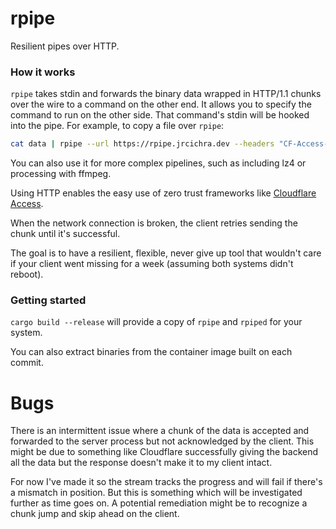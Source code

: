 # rpipe

Resilient pipes over HTTP.

### How it works

`rpipe` takes stdin and forwards the binary data wrapped in HTTP/1.1 chunks over the wire to a command on the other end. It allows you to specify the command to run on the other side. That command's stdin will be hooked into the pipe. For example, to copy a file over `rpipe`:

```bash
cat data | rpipe --url https://rpipe.jrcichra.dev --headers "CF-Access-Client-Id=abc.access,CF-Access-Client-Secret=123" --command 'cat >> data'
```

You can also use it for more complex pipelines, such as including lz4 or processing with ffmpeg.

Using HTTP enables the easy use of zero trust frameworks like [Cloudflare Access](https://www.cloudflare.com/products/zero-trust/access/).

When the network connection is broken, the client retries sending the chunk until it's successful.

The goal is to have a resilient, flexible, never give up tool that wouldn't care if your client went missing for a week (assuming both systems didn't reboot).

### Getting started

`cargo build --release` will provide a copy of `rpipe` and `rpiped` for your system.

You can also extract binaries from the container image built on each commit.

# Bugs

There is an intermittent issue where a chunk of the data is accepted and forwarded to the server process but not acknowledged by the client. This might be due to something like Cloudflare successfully giving the backend all the data but the response doesn't make it to my client intact.

For now I've made it so the stream tracks the progress and will fail if there's a mismatch in position. But this is something which will be investigated further as time goes on. A potential remediation might be to recognize a chunk jump and skip ahead on the client.
